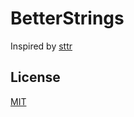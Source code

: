 # BetterStrings

Inspired by [sttr](https://github.com/abhimanyu003/sttr)

## License

[MIT](./LICENSE)

